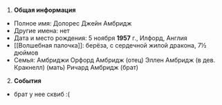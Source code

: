 1. **Общая информация**
 - Полное имя: Долорес Джейн Амбридж
 - Другие имена: нет
 - Дата и место рождения: 5 ноября **1957** г., Илфорд, Англия
 - [[Волшебная палочка]]: берёза, с сердечной жилой дракона, 7½ дюймов
 - Семья: Амбриджи
	Орфорд Амбридж (отец)
	Эллен Амбридж (в дев. Кракнелл) (мать)
	Ричард Амбридж (брат)

2. **События**
 - брат у нее сквиб :(